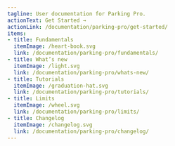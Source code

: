 ```yaml
---
tagline: User documentation for Parking Pro.
actionText: Get Started →
actionLink: /documentation/parking-pro/get-started/
items:
- title: Fundamentals​
  itemImage: /heart-book.svg
  link: /documentation/parking-pro/fundamentals/
- title: What’s new
  itemImage: /light.svg
  link: /documentation/parking-pro/whats-new/
- title: Tutorials
  itemImage: /graduation-hat.svg
  link: /documentation/parking-pro/tutorials/
- title: Limits
  itemImage: /wheel.svg
  link: /documentation/parking-pro/limits/
- title: Changelog
  itemImage: /changelog.svg
  link: /documentation/parking-pro/changelog/
---
```


<Overview />